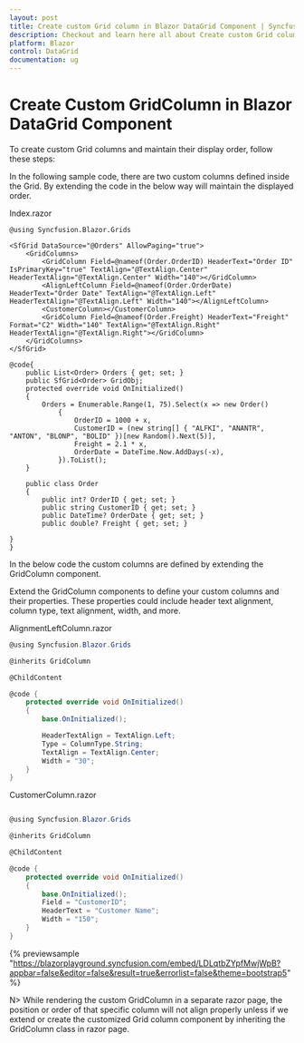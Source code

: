 ```yaml
---
layout: post
title: Create custom Grid column in Blazor DataGrid Component | Syncfusion
description: Checkout and learn here all about Create custom Grid column component in Syncfusion Blazor DataGrid component and more.
platform: Blazor
control: DataGrid
documentation: ug
---
```


# Create Custom GridColumn in Blazor DataGrid Component

To create custom Grid columns and maintain their display order, follow these steps:

In the following sample code, there are two custom columns defined inside the Grid. By extending the code in the below way will maintain the displayed order.

Index.razor

```cshtml
@using Syncfusion.Blazor.Grids

<SfGrid DataSource="@Orders" AllowPaging="true">
    <GridColumns>
        <GridColumn Field=@nameof(Order.OrderID) HeaderText="Order ID" IsPrimaryKey="true" TextAlign="@TextAlign.Center" HeaderTextAlign="@TextAlign.Center" Width="140"></GridColumn>
        <AlignLeftColumn Field=@nameof(Order.OrderDate) HeaderText="Order Date" TextAlign="@TextAlign.Left" HeaderTextAlign="@TextAlign.Left" Width="140"></AlignLeftColumn>
        <CustomerColumn></CustomerColumn>
        <GridColumn Field=@nameof(Order.Freight) HeaderText="Freight" Format="C2" Width="140" TextAlign="@TextAlign.Right" HeaderTextAlign="@TextAlign.Right"></GridColumn>
    </GridColumns>
</SfGrid>

@code{
    public List<Order> Orders { get; set; }
    public SfGrid<Order> GridObj;
    protected override void OnInitialized()
    {
        Orders = Enumerable.Range(1, 75).Select(x => new Order()
            {
                OrderID = 1000 + x,
                CustomerID = (new string[] { "ALFKI", "ANANTR", "ANTON", "BLONP", "BOLID" })[new Random().Next(5)],
                Freight = 2.1 * x,
                OrderDate = DateTime.Now.AddDays(-x),
            }).ToList();
    }

    public class Order
    {
        public int? OrderID { get; set; }
        public string CustomerID { get; set; }
        public DateTime? OrderDate { get; set; }
        public double? Freight { get; set; }
        
}
}

```
In the below code the custom columns are defined by extending the GridColumn component.

Extend the GridColumn components to define your custom columns and their properties. These properties could include header text alignment, column type, text alignment, width, and more.

AlignmentLeftColumn.razor

```csharp
@using Syncfusion.Blazor.Grids

@inherits GridColumn

@ChildContent

@code {
    protected override void OnInitialized()
    {
        base.OnInitialized();

        HeaderTextAlign = TextAlign.Left;
        Type = ColumnType.String;
        TextAlign = TextAlign.Center;
        Width = "30";
    }
}

```

CustomerColumn.razor

```csharp

@using Syncfusion.Blazor.Grids

@inherits GridColumn

@ChildContent

@code {
    protected override void OnInitialized()
    {
        base.OnInitialized();
        Field = "CustomerID";
        HeaderText = "Customer Name";
        Width = "150";
    }
}

```
{% previewsample "https://blazorplayground.syncfusion.com/embed/LDLqtbZYpfMwjWpB?appbar=false&editor=false&result=true&errorlist=false&theme=bootstrap5" %}

N> While rendering the custom GridColumn in a separate razor page, the position or order of that specific column will not align properly unless if we extend or create the customized Grid column component by inheriting the GridColumn class in razor page.
